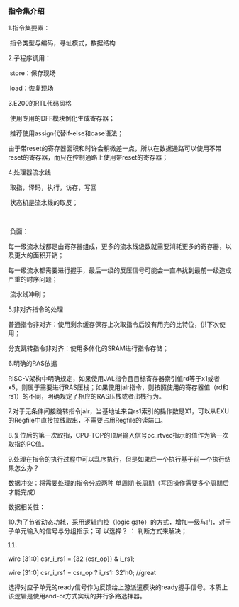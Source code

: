 ### 指令集介绍

1.指令集要素：

​	指令类型与编码，寻址模式，数据结构

2.子程序调用：

​	store：保存现场

​	load：恢复现场



3.E200的RTL代码风格

​	使用专用的DFF模块例化生成寄存器；

​	推荐使用assign代替if-else和case语法；

​	由于带reset的寄存器面积和时许会稍微差一点，所以在数据通路可以使用不带reset的寄存器，而只在控制通路上使用带reset的寄存器；



4.处理器流水线

​	取指，译码，执行，访存，写回

​	状态机是流水线的取反；

​	

​	负面：

​	每一级流水线都是由寄存器组成，更多的流水线级数就需要消耗更多的寄存器，以及更大的面积开销；

​	每一级流水都需要进行握手，最后一级的反压信号可能会一直串扰到最前一级造成严重的时序问题；

​	流水线冲刷；



5.非对齐指令的处理

普通指令非对齐：使用剩余缓存保存上次取指令后没有用完的比特位，供下次使用；

分支跳转指令非对齐：使用多体化的SRAM进行指令存储；



6.明确的RAS依据

RISC-V架构中明确规定，如果使用JAL指令且目标寄存器索引值rd等于x1或者x5，则属于需要进行RAS压栈；如果使用jalr指令，则按照使用的寄存器值（rd和rs1）的不同，明确规定了相应的RAS压栈或者出栈行为。



7.对于无条件间接跳转指令jalr，当基地址来自rs1索引的操作数是X1，可以从EXU的Regfile中直接拉线取出，不需要占用Regfile的读端口。



8.复位后的第一次取指，CPU-TOP的顶层输入信号pc_rtvec指示的值作为第一次取指的PC值。



9.处理在指令的执行过程中可以乱序执行，但是如果后一个执行基于前一个执行结果怎么办？

数据冲突：将需要处理的指令分成两种  单周期  长周期（写回操作需要多个周期后才能完成）

数据相关性：



10.为了节省动态功耗，采用逻辑门控（logic gate）的方式，增加一级与门，对于子单元输入的信号与分组指示；可 以选择？ ： 判断方式来解决；



11.

wire [31:0] csr_i_rs1 = {32 {csr_op}}  & i_rs1;  

wire [31:0] csr_i_rs1 = csr_op ? i_rs1: 32'h0;   //great



选择对应子单元的ready信号作为反馈给上游派遣模块的ready握手信号。本质上该逻辑是使用and-or方式实现的并行多路选择器。

